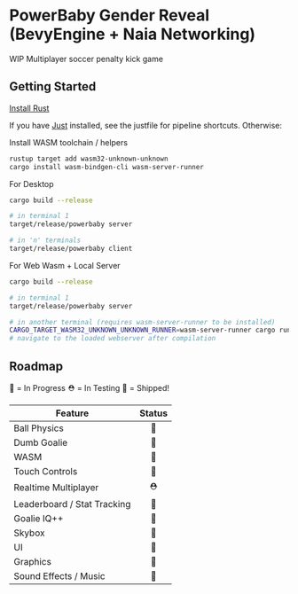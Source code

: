 # PowerBaby Gender Reveal (BevyEngine + Naia Networking) 

WIP Multiplayer soccer penalty kick game

## Getting Started

[Install Rust](https://www.rust-lang.org/tools/install)

If you have [Just](https://github.com/casey/just) installed, see the justfile for pipeline shortcuts.  Otherwise:

Install WASM toolchain / helpers
```sh
rustup target add wasm32-unknown-unknown
cargo install wasm-bindgen-cli wasm-server-runner
```

For Desktop
```sh
cargo build --release

# in terminal 1
target/release/powerbaby server

# in 'n' terminals
target/release/powerbaby client
```

For Web Wasm + Local Server
```sh
cargo build --release

# in terminal 1
target/release/powerbaby server

# in another terminal (requires wasm-server-runner to be installed)
CARGO_TARGET_WASM32_UNKNOWN_UNKNOWN_RUNNER=wasm-server-runner cargo run --profile wasm-release --bin pbc --target wasm32-unknown-unknown
# navigate to the loaded webserver after compilation
```

## Roadmap
🚧 = In Progress
⛑ = In Testing 
🚀 = Shipped!

| Feature | Status |
| ------- | :------: |
| Ball Physics | 🚀 |
| Dumb Goalie | 🚀 |
| WASM | 🚀 |
| Touch Controls | 🚀 |
| Realtime Multiplayer | ⛑ |
| Leaderboard / Stat Tracking | 🚧 |
| Goalie IQ++ | 🚧 |
| Skybox | 🚧 |
| UI | 🚧 |
| Graphics | 🚧 |
| Sound Effects / Music| 🚧 |
